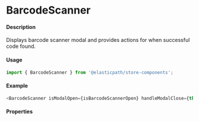 # BarcodeScanner

#### Description

Displays barcode scanner modal and provides actions for when successful code found.

#### Usage

```js
import { BarcodeScanner } from '@elasticpath/store-components';
```

#### Example

```js
<BarcodeScanner isModalOpen={isBarcodeScannerOpen} handleModalClose={this.handleBarcodeModalClose} handleCodeFound={this.handleBarcodeScanned} />
```

#### Properties

<!-- PROPS -->
